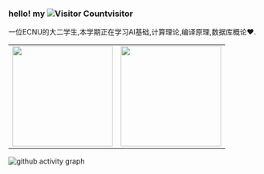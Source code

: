 ### hello! my ![Visitor Count](https://profile-counter.glitch.me/limbo-t/count.svg)visitor

一位ECNU的大二学生,本学期正在学习AI基础,计算理论,编译原理,数据库概论♥.

<table><tr>
<td><img height=200 src=https://github-readme-stats.vercel.app/api?username=limbo-t&show_icons=true&line_height=21&theme=transparent></td>
<td><img height=200 src=https://github-readme-stats.vercel.app/api/top-langs/?username=limbo-t&show_icons=true&line_height=21&langs_count=6&theme=transparent></td>
</tr></table>

![github activity graph](https://github-readme-activity-graph.vercel.app/graph?username=limbo-t&theme=github-light)
